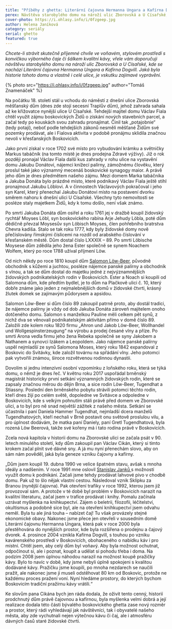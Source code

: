 ```yaml
---
title: "Příběhy z ghetta: Literární čajovna Hermanna Ungara a Kafírna Dogvill"
perex: Návštěva starobylého domu na nároží ulic Zborovská a U Císařské, kde se nachází čajovna a kafírna. Jaká byla historie tohoto domu a vlastně i celé ulice?
cover-photo: https://i.ohlasy.info/i/0fzgeep.jpg
author: Helena Janíková
category: seriály
serial: ghetto
featured: true
---
```


*Chcete-li strávit skutečně příjemné chvíle ve voňavém, stylovém prostředí s konvičkou výborného čaje či šálkem kvalitní kávy, vřele vám doporučuji návštěvu starobylého domu na nároží ulic Zborovská a U Císařské, kde se nachází Literární čajovna Hermanna Ungara a Kafírna Dogvill. Jaká byla historie tohoto domu a vlastně i celé ulice, je vskutku zajímavé vyprávění.*

{% photo src="https://i.ohlasy.info/i/0fzgeep.jpg" author="Tomáš Znamenáček" %}

Na počátku 18. století stál u vchodu do náměstí z dnešní ulice Zborovská měšťanský dům (dnes zde stojí secesní Traplův dům), jehož zahrada sahala až ke křižovatce nynější ulice U Císařské. Tehdejší majitel domu Václav Fiala chtěl využít zájmu boskovických Židů o získání nových stavebních parcel, a začal tedy po kouskách svou zahradu pronajímat. Činil tak „potajobnie“ (tedy potají), neboť podle tehdejších zákonů nesměli měšťané Židům své pozemky prodávat, ale i Fialova aktivita v podobě pronájmu sklidila značnou nevoli v křesťanských Boskovicích.

Jako první získal v roce 1702 své místo pro vybudování krámku a světničky Markus tabáčník (na tomto místě je dnes prodejna Zdravé výživy). Již o rok později pronajal Václav Fiala další kus zahrady v rohu ulice na vystavění domu Jakubu Donátovi, nájemci knížecí palírny, zámožnému člověku, který proslul také jako významný mecenáš boskovické synagogy maior. A právě jeho dům je dnes předmětem našeho zájmu. Mezi domem Marka tabáčníka a Jakuba Donáta bylo prázdné místo, které podnikavý Václav Fiala ještě stihl pronajmout Jakubu Löblovi. A v činnostech Václavových pokračoval i jeho syn Karel, který přenechal Jakubu Donátovi místo na postavení dvorku směrem nahoru k dnešní ulici U Císařské. Všechny tyto nemovitosti se posléze staly majetkem Židů, kdy k tomu došlo, není však známo.

Po smrti Jakuba Donáta dům osiřel a roku 1761 jej v dražbě koupil židovský rychtář Moyses Löbl, syn boskovického rabína Arje Jehudy Löbla, poté dům dědičně převzal Moysesův syn Löbisch Moyses, člen pohřebního bratrstva Chevra kadiša. Stalo se tak roku 1777, kdy byly židovské domy nově přečíslovány římskými číslicemi na rozdíl od arabského číslování v křesťanském městě. Dům dostal číslo LXXXIX – 89. Po smrti Löbische Moysese dům zdědila jeho žena Ester společně se synem Noachem Wolfem, který po roce 1788 užíval příjmení Löw. 

Od nich někdy po roce 1810 koupil dům [Salomon Löw-Beer](http://www.ohlasy.info/clanky/2017/03/low-beerove.html), původně obchodník s kůžemi a juchtou, posléze nájemce panské palírny a obchodník s vlnou, a tak se dům dostal do majetku jedné z nejvýznamnějších židovských podnikatelských rodin v Boskovicích. Ester a Noach si koupili od Salomona dům, kde předtím bydlel, je to dům na Plačkově ulici č. 10, který dobře známe jako jeden z nejmalebnějších domů v židovské čtvrti, krásný žlutek domek se zajímavým půdorysem a apsidou.

Salomon Löw-Beer si dům číslo 89 zakoupil patrně proto, aby dostál tradici, že nájemce palírny je vždy od dob Jakuba Donáta zároveň majitelem onoho dotčeného domu. Salomon s manželkou Pauline měli celkem pět synů, z nichž dva se věnovali podnikatelským aktivitám přímo v domě číslo 89. Založili zde kolem roku 1820 firmu „Ahron und Jakob Löw-Beer, Wollhandel und Wollgespinsterzeugung“ na výrobu a prodej česané vlny a příze. Po smrti Arona vedla firmu jeho žena Rebeka společně se syny Jakobem a Nathanem a synovci Izákem a Leopoldem. Jako nájemce panské palírny uspěl nejmladší ze synů Salomona Moses, který roku 1842 expandoval z Boskovic do Svitávky, kde založil továrnu na spřádání vlny. Jeho potomci pak vytvořili známou, široce rozvětvenou rodinnou dynastii.

Dovolím si jednu intenzívní osobní vzpomínku z loňského roku, která se týká domu, o němž je dnes řeč. V květnu roku 2017 uspořádal brněnský magistrát historicky první setkání významných židovských rodin, které se zapsaly značnou měrou do dějin Brna, a sice rodin Löw-Beer, Tugendhat a Stiassny. Poslední den brněnského pobytu strávili potomci těchto rodin, kteří dnes žijí po celém světě, dopoledne ve Svitávce a odpoledne v Boskovicích, kde s velkým pohnutím stáli právě před domem ve Zborovské ulici, a to byl pro ně snad největší zážitek z našeho města. Setkání se účastnila i paní Daniela Hammer Tugendhat, nejmladší dcera manželů Tugendhatových, kteří nechali v Brně postavit onu světově proslulou vilu, a pro úplnost dodávám, že matka paní Daniely, paní Gretl Tugendhatová, byla rozená Löw Beerová, takže své kořeny má i tato rodina právě v Boskovicích.

Zcela nová kapitola v historii domu na Zborovské ulici se začala psát v 90. letech minulého století, kdy dům zakoupil pan Václav Cikán, který si tímto krokem začal plnit své dávné sny. A já mu nyní přenechám slovo, aby on sám nám pověděl, jaká byla geneze vzniku čajovny a kafírny.

„Dům jsem koupil 19. dubna 1990 ve velice špatném stavu, avšak s mnoha ideály a nadšením. V roce 1991 mne oslovil [Stanislav Janků ](https://plus.rozhlas.cz/blondak-dokument-o-jednom-rozporuplnem-osudu-a-predcasnem-konci-7175879)s možností využít domu k podnikání. Začali jsme tehdy prodávat lahvové pivo v chodbě domu. Pak už to šlo nějak vlastní cestou. Následoval vznik Sklípku za Branou (nynější čajovna). Pak otevření trafiky v roce 1992, kterou jsem již provozoval sám. A protože v té době byl problém v Boskovicích narazit na kvalitní literaturu, začal jsem v trafice prodávat i knihy. Pomalu začínala uzrávat myšlenka na knihkupectví. Zájem o beletrii, filozofii, léčitelství, okultismus a podobně sice byl, ale na otevření knihkupectví jsem odvahu neměl. Byla tu ale jiná touha – nabízet čaj! Tu však provázely stejné ekonomické obavy. Nakonec jsme přece jen otevřeli v sousedním domě Literární čajovnu Hermanna Ungara, která pak v roce 2000 byla přestěhována do nynějších prostor, kde byla rozšířena o prodejnu a čajový dvorek. 4. prosince 2004 vznikla Kafírna Dogvill, s touhou po vzniku kavárenského prostředí v Boskovicích, obohaceného o nabídku káv i pro místní. Chtěl jsem, aby celý dům byl voňavý. Aby byla možnost ochutnat, odpočinout si, ale i poznat, koupit a udělat si pohodu třeba i doma. Na podzim 2008 jsem úplnou náhodou narazil na možnost koupě pražičky kávy. Bylo to navíc v době, kdy jsme nebyli úplně spokojeni s kvalitou dodávané kávy. Pražičku jsme koupili, po mnoha nezdarech se naučili pražit, ale nakonec jsme ji museli odstěhovat 80 km od Boskovic, protože ne každému proces pražení voní. Nyní hledáme prostory, do kterých bychom Boskovicím tradiční pražírnu kávy vrátili.“

Ke slovům pana Cikána bych jen ráda dodala, že oživit tento cenný, historií prodchnutý dům právě čajovnou a kafírnou, byla myšlenka velmi dobrá a její realizace dodala této části bývalého boskovického ghetta zase nový rozměr a prostor, který rádi vyhledávají jak návštěvníci, tak i obyvatelé našeho města, aby zde vychutnali nejen výtečnou kávu či čaj, ale i atmosféru dávných časů staré židovské čtvrti.
